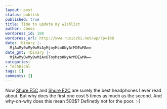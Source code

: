 ```yaml
---
layout: post
status: publish
published: true
title: Time to update my wishlist
author: János
wordpress_id: 108
wordpress_url: http://www.rusiczki.net/wp/?p=108
date: !binary |-
  MjAwMy0wMy0wMiAyMjoyMzo0NyArMDEwMA==
date_gmt: !binary |-
  MjAwMy0wMy0wMiAxOToyMzo0NyArMDEwMA==
categories:
- Technical
tags: []
comments: []
---
```

<p>Now <a href="http://joi.ito.com/archives/2003/03/01/shure_e5c_im_in_sound_heaven.html">Shure E5C</a> and <a href="http://joi.ito.com/archives/2003/01/30/shure_e2c_the_best_headphones_ive_ever_used.html">Shure E2C</a> are surely the best headphones I ever read about. But why does the first one cost 5 times as much as the second. And why-oh-why does this mean 500$? Definetly not for the poor. :-)</p>
